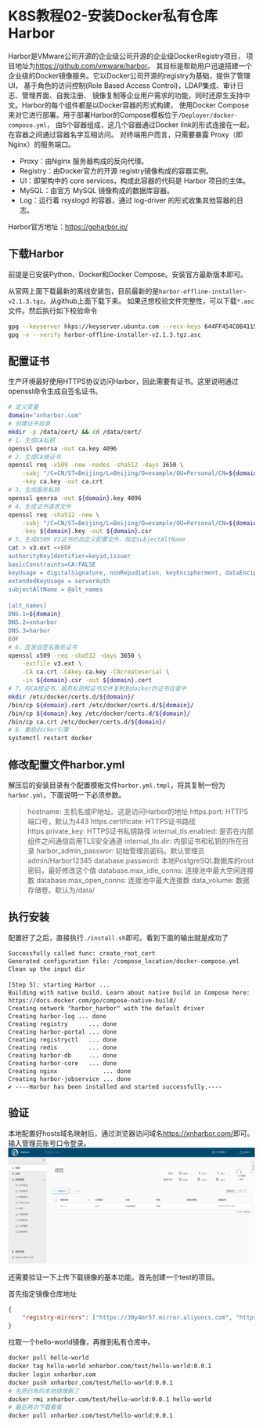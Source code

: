 # K8S教程02-安装Docker私有仓库Harbor

Harbor是VMware公司开源的企业级公司开源的企业级DockerRegistry项目， 项目地址为<https://github.com/vmware/harbor>。
其目标是帮助用户迅速搭建一个企业级的Docker镜像服务。它以Docker公司开源的registry为基础，提供了管理UI，
基于角色的访问控制(Role Based Access Control)，LDAP集成、审计日志、管理界面、自我注册、
镜像复制等企业用户需求的功能，同时还原生支持中文。Harbor的每个组件都是以Docker容器的形式构建，
使用Docker Compose来对它进行部署。用于部署Harbor的Compose模板位于`/Deployer/docker-compose.yml`，
由5个容器组成，这几个容器通过Docker link的形式连接在一起，在容器之间通过容器名字互相访问。
对终端用户而言，只需要暴露 Proxy（即Nginx）的服务端口。

* Proxy：由Nginx 服务器构成的反向代理。
* Registry：由Docker官方的开源 registry镜像构成的容器实例。
* UI：即架构中的 core services，构成此容器的代码是 Harbor 项目的主体。
* MySQL：由官方 MySQL 镜像构成的数据库容器。
* Log：运行着 rsyslogd 的容器，通过 log-driver 的形式收集其他容器的日志。

Harbor官方地址：https://goharbor.io/

## 下载Harbor
前提是已安装Python、Docker和Docker Compose。安装官方最新版本即可。

从官网上面下载最新的离线安装包，目前最新的是`harbor-offline-installer-v2.1.3.tgz`。从github上面下载下来。
如果还想校验文件完整性，可以下载`*.asc`文件。然后执行如下校验命令
```bash
gpg --keyserver hkps://keyserver.ubuntu.com --recv-keys 644FF454C0B4115C
gpg -v --verify harbor-offline-installer-v2.1.3.tgz.asc
```

## 配置证书
生产环境最好使用HTTPS协议访问Harbor，因此需要有证书。这里说明通过openssl命令生成自签名证书。
```bash
# 定义变量
domain="xnharbor.com"
# 创建证书目录
mkdir -p /data/cert/ && cd /data/cert/
# 1、生成CA私钥
openssl genrsa -out ca.key 4096
# 2、生成CA根证书
openssl req -x509 -new -nodes -sha512 -days 3650 \
    -subj "/C=CN/ST=Beijing/L=Beijing/O=example/OU=Personal/CN=${domain}" \
    -key ca.key -out ca.crt
# 3、生成服务私钥
openssl genrsa -out ${domain}.key 4096
# 4、生成证书请求文件
openssl req -sha512 -new \
    -subj "/C=CN/ST=Beijing/L=Beijing/O=example/OU=Personal/CN=${domain}" \
    -key ${domain}.key -out ${domain}.csr
# 5、生成X509 V3证书的自定义配置文件，指定subjectAltName
cat > v3.ext <<EOF
authorityKeyIdentifier=keyid,issuer
basicConstraints=CA:FALSE
keyUsage = digitalSignature, nonRepudiation, keyEncipherment, dataEncipherment
extendedKeyUsage = serverAuth
subjectAltName = @alt_names

[alt_names]
DNS.1=${domain}
DNS.2=xnharbor
DNS.3=harbor
EOF
# 6、签发自签名服务证书
openssl x509 -req -sha512 -days 3650 \
    -extfile v3.ext \
    -CA ca.crt -CAkey ca.key -CAcreateserial \
    -in ${domain}.csr -out ${domain}.cert
# 7、将CA根证书、服务私钥和证书文件复制到docker的证书目录中
mkdir /etc/docker/certs.d/${domain}/
/bin/cp ${domain}.cert /etc/docker/certs.d/${domain}/
/bin/cp ${domain}.key /etc/docker/certs.d/${domain}/
/bin/cp ca.crt /etc/docker/certs.d/${domain}/
# 8、重启docker引擎
systemctl restart docker
```

## 修改配置文件harbor.yml
解压后的安装目录有个配置模板文件`harbor.yml.tmpl`，将其复制一份为`harbor.yml`，下面说明一下必须参数。

> hostname: 主机名或IP地址。这是访问Harbor的地址
> https.port: HTTPS端口号，默认为443
> https.certificate: HTTPS证书路径
> https.private_key: HTTPS证书私钥路径
> internal_tls.enabled: 是否在内部组件之间通信启用TLS安全通道
> internal_tls.dir: 内部证书和私钥的所在目录
> harbor_admin_passwor: 初始管理员密码。默认管理员admin/Harbor12345
> database.password: 本地PostgreSQL数据库的root密码，最好修改这个值
> database.max_idle_conns: 连接池中最大空闲连接数
> database.max_open_conns: 连接池中最大连接数
> data_volume: 数据存储卷。默认为/data/

## 执行安装
配置好了之后，直接执行`./install.sh`即可。看到下面的输出就是成功了
```
Successfully called func: create_root_cert
Generated configuration file: /compose_location/docker-compose.yml
Clean up the input dir

[Step 5]: starting Harbor ...
Building with native build. Learn about native build in Compose here: https://docs.docker.com/go/compose-native-build/
Creating network "harbor_harbor" with the default driver
Creating harbor-log ... done
Creating registry      ... done
Creating harbor-portal ... done
Creating registryctl   ... done
Creating redis         ... done
Creating harbor-db     ... done
Creating harbor-core   ... done
Creating nginx             ... done
Creating harbor-jobservice ... done
✔ ----Harbor has been installed and started successfully.----
```

## 验证
本地配置好hosts域名映射后，通过浏览器访问域名<https://xnharbor.com/>即可。输入管理员账号口令登录。
![img.png](images/img-20210208001801.png)

还需要验证一下上传下载镜像的基本功能。首先创建一个test的项目。

首先指定镜像仓库地址
```json
{
    "registry-mirrors": ["https://30y4mr57.mirror.aliyuncs.com", "https://xnharbor.com"],
}
```
拉取一个hello-world镜像，再推到私有仓库中。
```bash
docker pull hello-world
docker tag hello-world xnharbor.com/test/hello-world:0.0.1
docker login xnharbor.com
docker push xnharbor.com/test/hello-world:0.0.1
# 先把已有的本地镜像删了
docker rmi xnharbor.com/test/hello-world:0.0.1 hello-world
# 最后再次下载看看
docker pull xnharbor.com/test/hello-world:0.0.1
```



